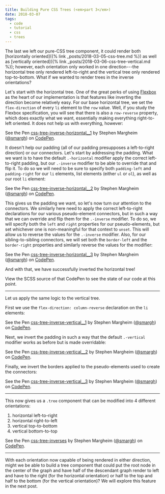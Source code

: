 ```yaml
---
title: Building Pure CSS Trees (<em>part 3</em>)
date: 2018-03-07
tags:
  - code
  - tutorial
  - css
  - trees
---
```


The last we left our pure-CSS tree component, it could render both [horizontally oriented]({% link _posts/2018-03-05-css-tree.md %}) as well as [vertically oriented]({% link _posts/2018-03-06-css-tree-vertical.md %}); however, each orientation only worked in one direction---the horizontal tree only rendered left-to-right and the vertical tree only rendered top-to-bottom. What if we wanted to render trees in the inverse orientations?

Let's start with the horizontal tree. One of the great perks of using [Flexbox]() as the heart of our implementation is that features like inverting the direction become relatively easy. For our base horizontal tree, we set the `flex-direction` of every `li` element to the `row` value. Well, if you study the Flexbox specification, you will see that there is also a `row-reverse` property, which does exactly what we want, essentially making everything right-to-left oriented. It does not help us with everything, however:

<p data-height="250" data-theme-id="0" data-slug-hash="ddBXKG" data-default-tab="result" data-user="smargh" data-embed-version="2" data-pen-title="css-tree-inverse-horizontal__1" class="codepen">See the Pen <a href="https://codepen.io/smargh/pen/ddBXKG/">css-tree-inverse-horizontal__1</a> by Stephen Margheim (<a href="https://codepen.io/smargh">@smargh</a>) on <a href="https://codepen.io">CodePen</a>.</p>
<script async src="https://static.codepen.io/assets/embed/ei.js"></script>

It doesn't help our padding (all of our padding presupposes a left-to-right direction) or our connectors. Let's start by addressing the padding. What we want is to have the default `.-horizontal` modifier apply the correct left-to-right padding, but our `.-inverse` modifier to be able to override that and flip it. To do so we will need to be sure to specify both `padding-left` and `padding-right` for our `li` elements, list elements (either `ul` or `ol`), as well as our root `li` element:

<p data-height="250" data-theme-id="0" data-slug-hash="yvdaeW" data-default-tab="result" data-user="smargh" data-embed-version="2" data-pen-title="css-tree-inverse-horizontal__2" class="codepen">See the Pen <a href="https://codepen.io/smargh/pen/yvdaeW/">css-tree-inverse-horizontal__2</a> by Stephen Margheim (<a href="https://codepen.io/smargh">@smargh</a>) on <a href="https://codepen.io">CodePen</a>.</p>
<script async src="https://static.codepen.io/assets/embed/ei.js"></script>

This gives us the padding we want, so let's now turn our attention to the connectors. We similarly here need to apply the correct left-to-right declarations for our various pseudo-element connectors, but in such a way that we can override and flip them for the `.-inverse` modifier. To do so, we will specify both the `left` and `right` properties for our pseudo-elements, but set whichever one is non-meaningful for that context to `unset`. This will allow us to reverse the values for the `.-inverse` modifier. Also, for our sibling-to-sibling connectors, we will set both the `border-left` and the `border-right` properties and similarly reverse the values for the modifier:

<p data-height="250" data-theme-id="0" data-slug-hash="aqgmmN" data-default-tab="result" data-user="smargh" data-embed-version="2" data-pen-title="css-tree-inverse-horizontal__3" class="codepen">See the Pen <a href="https://codepen.io/smargh/pen/aqgmmN/">css-tree-inverse-horizontal__3</a> by Stephen Margheim (<a href="https://codepen.io/smargh">@smargh</a>) on <a href="https://codepen.io">CodePen</a>.</p>
<script async src="https://static.codepen.io/assets/embed/ei.js"></script>

And with that, we have successfully inverted the horizontal tree!

View the SCSS source of that CodePen to see the state of our code at this point.

- - -

Let us apply the same logic to the vertical tree.

First we use the `flex-direction: column-reverse` declaration on the `li` elements:

<p data-height="250" data-theme-id="0" data-slug-hash="paXEvY" data-default-tab="result" data-user="smargh" data-embed-version="2" data-pen-title="css-tree-inverse-vertical__1" class="codepen">See the Pen <a href="https://codepen.io/smargh/pen/paXEvY/">css-tree-inverse-vertical__1</a> by Stephen Margheim (<a href="https://codepen.io/smargh">@smargh</a>) on <a href="https://codepen.io">CodePen</a>.</p>
<script async src="https://static.codepen.io/assets/embed/ei.js"></script>

Next, we invert the padding in such a way that the default `.-vertical` modifier works as before but is made overridable:

<p data-height="250" data-theme-id="0" data-slug-hash="BYgLRO" data-default-tab="result" data-user="smargh" data-embed-version="2" data-pen-title="css-tree-inverse-vertical__2" class="codepen">See the Pen <a href="https://codepen.io/smargh/pen/BYgLRO/">css-tree-inverse-vertical__2</a> by Stephen Margheim (<a href="https://codepen.io/smargh">@smargh</a>) on <a href="https://codepen.io">CodePen</a>.</p>
<script async src="https://static.codepen.io/assets/embed/ei.js"></script>

Finally, we invert the borders applied to the pseudo-elements used to create the connectors:

<p data-height="250" data-theme-id="0" data-slug-hash="RQzGgx" data-default-tab="result" data-user="smargh" data-embed-version="2" data-pen-title="css-tree-inverse-vertical__3" class="codepen">See the Pen <a href="https://codepen.io/smargh/pen/RQzGgx/">css-tree-inverse-vertical__3</a> by Stephen Margheim (<a href="https://codepen.io/smargh">@smargh</a>) on <a href="https://codepen.io">CodePen</a>.</p>
<script async src="https://static.codepen.io/assets/embed/ei.js"></script>

- - -

This now gives us a `.tree` component that can be modified into 4 different orientations:

1. horizontal left-to-right
2. horizontal right-to-left
3. vertical top-to-bottom
4. vertical bottom-to-top

<p data-height="1000" data-theme-id="0" data-slug-hash="ZrdpYd" data-default-tab="result" data-user="smargh" data-embed-version="2" data-pen-title="css-tree-inverses" class="codepen">See the Pen <a href="https://codepen.io/smargh/pen/ZrdpYd/">css-tree-inverses</a> by Stephen Margheim (<a href="https://codepen.io/smargh">@smargh</a>) on <a href="https://codepen.io">CodePen</a>.</p>
<script async src="https://static.codepen.io/assets/embed/ei.js"></script>

- - -

With each orientation now capable of being rendered in either direction, might we be able to build a tree component that could put the root node in the center of the graph and have half of the descendant graph render to left and have to the right (for the horizontal orientation) or half to the top and half to the bottom (for the vertical orientation)? We will explore this feature in the next post.
